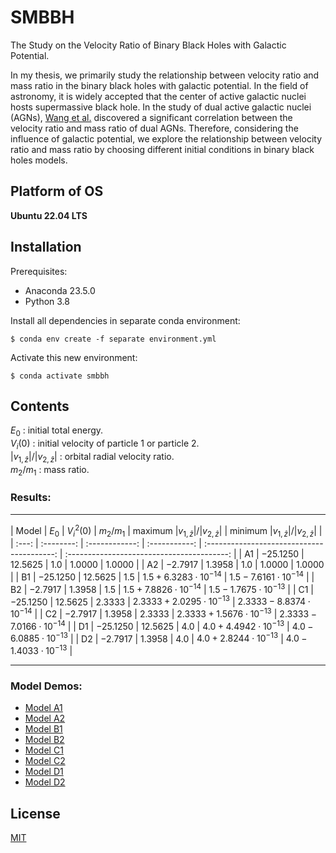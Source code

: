 # SMBBH
The Study on the Velocity Ratio of Binary Black Holes with Galactic Potential.

In my thesis, we primarily study the relationship between velocity ratio and mass ratio in the binary black holes with galactic potential. In the field of astronomy, it is widely accepted that the center of active galactic nuclei hosts supermassive black hole. In the study of dual active galactic nuclei (AGNs), [Wang et al.](https://iopscience.iop.org/article/10.1088/0004-637X/705/1/L76) discovered a significant correlation between the velocity ratio and mass ratio of dual AGNs. Therefore, considering the influence of galactic potential, we explore the relationship between velocity ratio and mass ratio by choosing different initial conditions in binary black holes models.

## Platform of OS

**Ubuntu 22.04 LTS**

## Installation

Prerequisites:

- Anaconda 23.5.0
- Python 3.8

Install all dependencies in separate conda environment:
```shell
$ conda env create -f separate environment.yml
```

Activate this new environment:
```shell
$ conda activate smbbh
```

## Contents

$E_{0}$ : initial total energy.  
$V_{i}(0)$ : initial velocity of particle 1 or particle 2.  
$|v_{1,\hat{z}}|/|v_{2,\hat{z}}|$ : orbital radial velocity ratio.  
$m_{2}/m_{1}$ : mass ratio.  

### Results:  

---

| Model |  $E_{0}$   | $V_{i}^{2}(0)$ | $m_{2}/m_{1}$ | maximum $|v_{1,\hat{z}}|/|v_{2, \hat{z}}|$ | minimum $|v_{1,\hat{z}}|/|v_{2, \hat{z}}|$ |
| :---: | :--------: | :------------: | :-----------: | :----------------------------------------: | :----------------------------------------: |
|  A1   | $-25.1250$ |   $12.5625$    |     $1.0$     |                  $1.0000$                  |                  $1.0000$                  |
|  A2   | $-2.7917$  |    $1.3958$    |     $1.0$     |                  $1.0000$                  |                  $1.0000$                  |
|  B1   | $-25.1250$ |   $12.5625$    |     $1.5$     |         $1.5+6.3283\cdot 10^{-14}$         |         $1.5-7.6161\cdot 10^{-14}$         |
|  B2   | $-2.7917$  |    $1.3958$    |     $1.5$     |         $1.5+7.8826\cdot 10^{-14}$         |         $1.5-1.7675\cdot 10^{-13}$         |
|  C1   | $-25.1250$ |   $12.5625$    |   $2.3333$    |       $2.3333+2.0295\cdot 10^{-13}$        |       $2.3333-8.8374\cdot 10^{-14}$        |
|  C2   | $-2.7917$  |    $1.3958$    |   $2.3333$    |       $2.3333+1.5676\cdot 10^{-13}$        |       $2.3333-7.0166\cdot 10^{-14}$        |
|  D1   | $-25.1250$ |   $12.5625$    |     $4.0$     |         $4.0+4.4942\cdot 10^{-13}$         |         $4.0-6.0885\cdot 10^{-13}$         |
|  D2   | $-2.7917$  |    $1.3958$    |     $4.0$     |         $4.0+2.8244\cdot 10^{-13}$         |         $4.0-1.4033\cdot 10^{-13}$         |

---

### Model Demos:

- [Model A1](https://github.com/Mephisto-000/SMBBH/blob/main/demo/model_A1.ipynb)
- [Model A2](https://github.com/Mephisto-000/SMBBH/blob/main/demo/model_A2.ipynb)
- [Model B1](https://github.com/Mephisto-000/SMBBH/blob/main/demo/model_B1.ipynb)
- [Model B2](https://github.com/Mephisto-000/SMBBH/blob/main/demo/model_B2.ipynb)
- [Model C1](https://github.com/Mephisto-000/SMBBH/blob/main/demo/model_C1.ipynb)
- [Model C2](https://github.com/Mephisto-000/SMBBH/blob/main/demo/model_C2.ipynb)
- [Model D1](https://github.com/Mephisto-000/SMBBH/blob/main/demo/model_D1.ipynb)
- [Model D2](https://github.com/Mephisto-000/SMBBH/blob/main/demo/model_D2.ipynb)

## License

[MIT](https://github.com/Mephisto-000/SMBBH/blob/main/LICENSE)
